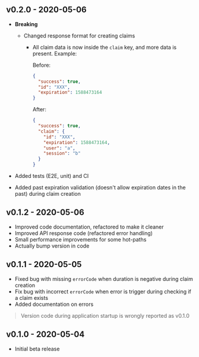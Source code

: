 ## v0.2.0 - 2020-05-06

- **Breaking**
  - Changed response format for creating claims
    - All claim data is now inside the `claim` key, and more data is present. Example:
    
      Before:
      ```json
      {
        "success": true,
        "id": "XXX",
        "expiration": 1588473164
      }
      ```
      
      After:
      ```json
      {
        "success": true,
        "claim": {
          "id": "XXX",
          "expiration": 1588473164,
          "user": "a",
          "session": "b"
        }
      }
      ```

- Added tests (E2E, unit) and CI
- Added past expiration validation (doesn't allow expiration dates in the past) during claim creation

## v0.1.2 - 2020-05-06

- Improved code documentation, refactored to make it cleaner
- Improved API response code (refactored error handling)
- Small performance improvements for some hot-paths
- Actually bump version in code

## v0.1.1 - 2020-05-05

- Fixed bug with missing `errorCode` when duration is negative during claim creation
- Fix bug with incorrect `errorCode` when error is trigger during checking if a claim exists
- Added documentation on errors

> Version code during application startup is wrongly reported as v0.1.0

## v0.1.0 - 2020-05-04

- Initial beta release
